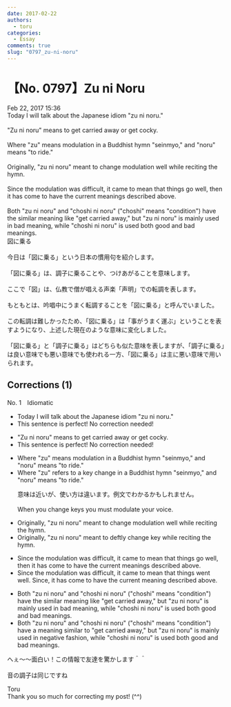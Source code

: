 ```yaml
---
date: 2017-02-22
authors:
  - toru
categories:
  - Essay
comments: true
slug: "0797_zu-ni-noru"
---
```


# 【No. 0797】Zu ni Noru
<div class="date">Feb 22, 2017 15:36</div>
<div id="post"><div id="body_show_ori">
Today I will talk about the Japanese idiom "zu ni noru."<br/><br/>"Zu ni noru" means to get carried away or get cocky.<br/><br/>Where "zu" means modulation in a Buddhist hymn "seinmyo," and "noru" means "to ride."<br/><br/>Originally, "zu ni noru" meant to change modulation well while reciting the hymn.<br/><br/>Since the modulation was difficult, it came to mean that things go well, then it has come to have the current meanings described above.<br/><br/>Both "zu ni noru" and "choshi ni noru" ("choshi" means "condition") have the similar meaning like "get carried away," but "zu ni noru" is mainly used in bad meaning, while "choshi ni noru" is used both good and bad meanings.
</div></div>

<!-- more -->

<div id="post_ja"><div id="body_show_mo">
図に乗る<br/><br/>今日は「図に乗る」という日本の慣用句を紹介します。<br/><br/>「図に乗る」は、調子に乗ることや、つけあがることを意味します。<br/><br/>ここで「図」は、仏教で僧が唱える声楽「声明」での転調を表します。<br/><br/>もともとは、吟唱中にうまく転調することを「図に乗る」と呼んでいました。<br/><br/>この転調は難しかったため、「図に乗る」は「事がうまく運ぶ」ということを表すようになり、上述した現在のような意味に変化しました。<br/><br/>「図に乗る」と「調子に乗る」はどちらも似た意味を表しますが、「調子に乗る」は良い意味でも悪い意味でも使われる一方、「図に乗る」は主に悪い意味で用いられます。
</div></div>

## Corrections (1)
<div id="block"><div class="first_name"> No. 1　<span class="just_name">Idiomatic</span></div><div id="block2">
<ul class="correction_field">
<li class="incorrect">Today I will talk about the Japanese idiom "zu ni noru."</li>
<li class="corrected perfect">This sentence is perfect! No correction needed!</li>
</ul>
<ul class="correction_field">
<li class="incorrect">"Zu ni noru" means to get carried away or get cocky.</li>
<li class="corrected perfect">This sentence is perfect! No correction needed!</li>
</ul>
<ul class="correction_field">
<li class="incorrect">Where "zu" means modulation in a Buddhist hymn "seinmyo," and "noru" means "to ride."</li>
<li class="corrected correct">
Where "zu" <span class="f_blue">refers to</span><span class="f_red"> a key change</span> in a Buddhist hymn "seinmyo," and "noru" means "to ride."
<p class="correction_comment">意味は近いが、使い方は違います。例文でわかるかもしれません。<br/><br/>When you change keys you must modulate your voice.</p>
</li>
</ul>
<ul class="correction_field">
<li class="incorrect">Originally, "zu ni noru" meant to change modulation well while reciting the hymn.</li>
<li class="corrected correct">
Originally, "zu ni noru" meant to <span class="f_blue">deftly </span>change <span class="f_red">key </span>while reciting the hymn.
</li>
</ul>
<ul class="correction_field">
<li class="incorrect">Since the modulation was difficult, it came to mean that things go well, then it has come to have the current meanings described above.</li>
<li class="corrected correct">
Since the modulation was difficult, it came to mean that things went well. Since, it has come to have the current meaning described above.
</li>
</ul>
<ul class="correction_field">
<li class="incorrect">Both "zu ni noru" and "choshi ni noru" ("choshi" means "condition") have the similar meaning like "get carried away," but "zu ni noru" is mainly used in bad meaning, while "choshi ni noru" is used both good and bad meanings.</li>
<li class="corrected correct">
Both "zu ni noru" and "choshi ni noru" ("choshi" means "condition") have <span class="f_red">a meaning similar to</span> "get carried away," but "zu ni noru" is mainly used in <span class="f_blue">negative fashion</span>, while "choshi ni noru" is used both good and bad meanings.
</li>
</ul>
<p class="comment_small">
 へぇ～～面白い！この情報で友達を驚かします＾＾
 <br/>
 <br/>
 音の調子は同じですね
</p>

</div><div class="name"><span class="just_name">Toru</span><br>
Thank you so much for correcting my post! (^^)
</div>
</div>
